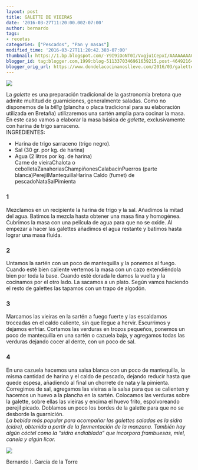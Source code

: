 ```yaml
---
layout: post
title: GALETTE DE VIEIRAS
date: '2016-03-27T11:20:00.002-07:00'
author: bernardo
tags:
- recetas
categories: ["Pescados", "Pan y masas"]
modified_time: '2016-03-27T11:20:42.303-07:00'
thumbnail: https://1.bp.blogspot.com/-Y9I9iOoNT0I/Vvgju1CepxI/AAAAAAAACjE/--h1dw4DgZglUQo15gTFXtOfMRU0OGdNA/s400/02.JPG
blogger_id: tag:blogger.com,1999:blog-5113370346961639215.post-4649216408694726389
blogger_orig_url: https://www.dondelacocinanoslleve.com/2016/03/galette-de-vieiras.html
---
```


![](https://1.bp.blogspot.com/-Y9I9iOoNT0I/Vvgju1CepxI/AAAAAAAACjE/--h1dw4DgZglUQo15gTFXtOfMRU0OGdNA/s400/02.JPG)

  
La _galette_ es una preparación tradicional de la gastronomía bretona que admite multitud de guarniciones, generalmente saladas. Como no disponemos de la _billig_ (plancha o placa tradicional para su elaboración utilizada en Bretaña) utilizaremos una sartén amplia para cocinar la masa. En este caso vamos a elaborar la masa básica de _galette_, exclusivamente con harina de trigo sarraceno.  
INGREDIENTES:
* Harina de trigo sarraceno (trigo negro).
* Sal (30 gr. por kg. de harina)
* Agua (2 litros por kg. de harina)  
Carne de vieiraChalota o cebolletaZanahoriasChampiñonesCalabacínPuerros (parte blanca)PerejilMantequillaHarina Caldo (fumet) de pescadoNataSalPimienta  

### 1

Mezclamos en un recipiente la harina de trigo y la sal. Añadimos la mitad del agua. Batimos la mezcla hasta obtener una masa fina y homogénea. Cubrimos la masa con una película de agua para que no se oxide. Al empezar a hacer las galettes añadimos el agua restante y batimos hasta lograr una masa fluida.  

### 2

Untamos la sartén con un poco de mantequilla y la ponemos al fuego. Cuando esté bien caliente vertemos la masa con un cazo extendiéndola bien por toda la base. Cuando esté dorada le damos la vuelta y la cocinamos por el otro lado. La sacamos a un plato. Según vamos haciendo el resto de galettes las tapamos con un trapo de algodón.  

### 3

Marcamos las vieiras en la sartén a fuego fuerte y las escaldamos troceadas en el caldo caliente, sin que llegue a hervir. Escurrimos y dejamos enfriar. Cortamos las verduras en trozos pequeños, ponemos un poco de mantequilla en una sartén o cazuela baja, y agregamos todas las verduras dejando cocer al dente, con un poco de sal.  

### 4

En una cazuela hacemos una salsa blanca con un poco de mantequilla, la misma cantidad de harina y el caldo de pescado, dejando reducir hasta que quede espesa, añadiendo al final un chorrete de nata y la pimienta. Corregimos de sal, agregamos las vieiras a la salsa para que se calienten y hacemos un huevo a la plancha en la sartén. Colocamos las verduras sobre la galette, sobre ellas las vieiras y encima el huevo frito, espolvoreando perejil picado. Doblamos un poco los bordes de la galette para que no se desborde la guarnición.  
_La bebida más popular para acompañar las galettes saladas es la sidra (cidre), obtenida a partir de la fermentación de la manzana. También hay algún cóctel como la “sidra endiablada” que incorpora frambuesas, miel, canela y algún licor._

![](https://2.bp.blogspot.com/-tewaai8WTDs/VvgjWWjm9sI/AAAAAAAACjI/_uDaf0Spr2IOs-y-zaRK2rA2jwfDEk-lA/s400/01.JPG)

Bernardo I. García de la Torre
